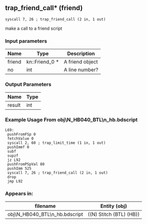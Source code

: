## trap_friend_call* (friend)

`syscall 7, 26 ; trap_friend_call (2 in, 1 out)`

make a call to a friend script

### Input parameters
| Name | Type | Description
|------|------|------------
| friend   | kn::Friend_0 *   | A friend object
| no   | int   | A line number?


### Output Parameters
| Name | Type
|------|-----
| result   | int   
### Example Usage From obj\N_HB040_BTL\n_hb.bdscript
```plaintext
L69:
 pushFromFSp 0
 fetchValue 0
 syscall 2, 60 ; trap_limit_time (1 in, 1 out)
 pushImmf 0
 subf 
 supzf 
 jz L92
 pushFromPSpVal 80
 pushImm 525
 syscall 7, 26 ; trap_friend_call (2 in, 1 out)
 drop 
 jmp L92
```


### Appears in:
| filename | Entity (obj)
|----------|-------------
| obj\N_HB040_BTL\n_hb.bdscript       | ((N) Stitch (BTL) (HB))          



